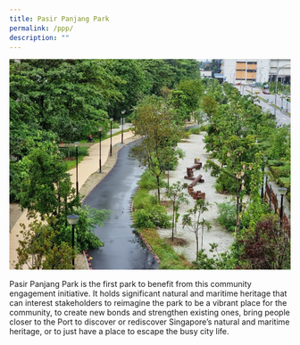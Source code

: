 ```yaml
---
title: Pasir Panjang Park
permalink: /ppp/
description: ""
---
```

![](/images/PPP%20overview.jpg)

Pasir Panjang Park is the first park to benefit from this community engagement initiative. It holds significant natural and maritime heritage that can interest stakeholders to reimagine the park to be a vibrant place for the community, to create new bonds and strengthen existing ones, bring people closer to the Port to discover or rediscover Singapore’s natural and maritime heritage, or to just have a place to escape the busy city life.